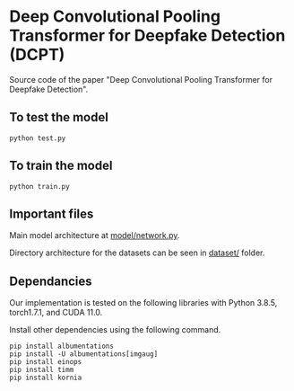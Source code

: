 # Deep Convolutional Pooling Transformer for Deepfake Detection (DCPT)
Source code of the paper "Deep Convolutional Pooling Transformer for Deepfake Detection".

## To test the model
```
python test.py
```

## To train the model
```
python train.py
```

## Important files
Main model architecture at [model/network.py](model/network.py).

Directory architecture for the datasets can be seen in [dataset/](dataset) folder.


## Dependancies
Our implementation is tested on the following libraries with Python 3.8.5, torch1.7.1, and CUDA 11.0.

Install other dependencies using the following command.

```
pip install albumentations
pip install -U albumentations[imgaug]
pip install einops
pip install timm
pip install kornia
```
